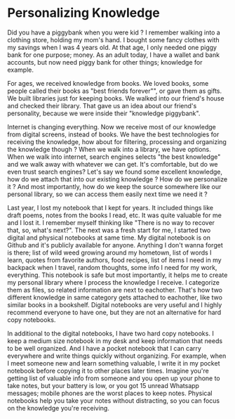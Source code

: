 # Personalizing Knowledge

Did you have a piggybank when you were kid ? I remember walking into a clothing store, holding my mom's hand. I bought some fancy clothes with my savings
when I was 4 years old. At that age, I only needed one piggy bank for one purpose; money. As an adult today, I have a wallet and bank accounts,
but now need piggy bank for other things; knowledge for example.

For ages, we received knowledge from books. We loved books, some people called their books as "best friends forever"", or gave them as gifts.
We built libraries just for keeping books. We walked into our friend's house
and checked their library. That gave us an idea about our friend's personality, because we were inside their "knowledge piggybank".

Internet is changing everything. Now we receive most of our knowledge from digital screens, instead of books. We have the best technologies for
receiving the knowledge, how about for filtering, processing and organizing the knowledge though ? When we walk into a library, we have options.
When we walk into internet, search engines selects "the best knowledge" and we walk away with whatever we can get. It's comfortable, but do we even trust
search engines? Let's say we found some excellent knowledge, how do we attach that into our existing knowledge ? How do we personalize it ? And most importantly,
how do we keep the source somewhere like our personal library, so we can access them easily next time we need it ?

Last year, I lost my notebook that I kept for years. It included things like draft poems, notes from the books I read, etc. It was quite valuable for me and I lost
it. I remember myself thinking like "There is no way to recover that, so, what's next?". The next was a fresh start for me, I started two digital and physical notebooks
at same time. My digital notebook is on Github and it's publicly available for anyone. Anything I don't wanna forget is there; list of wild weed growing around my hometown,
list of words I learn, quotes from favorite authors, food recipes, list of items I need in my backpack when I travel, random thoughts, some info I need for my work, everything.
This notebook is safe but most importantly, it helps me to create my personal library where I process the knowledge I receive. I categorize them as files,
so related information are next to eachother. That's how two different knowledge in same category gets attached to eachother, like two similar books in a bookshelf.
Digital notebooks are very useful and I highly recommend everyone to have one, but they are not an alternative for hard copy notebooks.

In additional to the digital notebooks, I have two hard copy notebooks. I keep a medium size notebook in my desk and keep information that needs to be well organized. And
I have a pocket notebook that I can carry everywhere and write things quickly without organizing. For example, when I meet someone new and learn something valuable,
I write it in my pocket notebook before copying it to other places later times. Imagine you're getting list of valuable info from someone and you open up your phone to
take notes, but your battery is low, or you got 15 unread Whatsapp messages; mobile phones are the worst places to keep notes. Physical notebooks help you
take your notes without distracting, so you can focus on the knowledge you're receiving.
